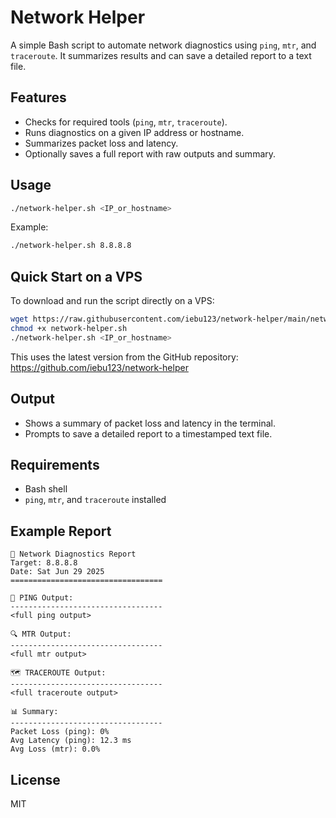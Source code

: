 # Network Helper

A simple Bash script to automate network diagnostics using `ping`, `mtr`, and `traceroute`. It summarizes results and can save a detailed report to a text file.

## Features
- Checks for required tools (`ping`, `mtr`, `traceroute`).
- Runs diagnostics on a given IP address or hostname.
- Summarizes packet loss and latency.
- Optionally saves a full report with raw outputs and summary.


## Usage
```sh
./network-helper.sh <IP_or_hostname>
```

Example:
```sh
./network-helper.sh 8.8.8.8
```

## Quick Start on a VPS
To download and run the script directly on a VPS:
```sh
wget https://raw.githubusercontent.com/iebu123/network-helper/main/network-helper.sh -O network-helper.sh
chmod +x network-helper.sh
./network-helper.sh <IP_or_hostname>
```
This uses the latest version from the GitHub repository: https://github.com/iebu123/network-helper

## Output
- Shows a summary of packet loss and latency in the terminal.
- Prompts to save a detailed report to a timestamped text file.

## Requirements
- Bash shell
- `ping`, `mtr`, and `traceroute` installed

## Example Report
```
📡 Network Diagnostics Report
Target: 8.8.8.8
Date: Sat Jun 29 2025
==================================

📶 PING Output:
----------------------------------
<full ping output>

🔍 MTR Output:
----------------------------------
<full mtr output>

🗺️ TRACEROUTE Output:
----------------------------------
<full traceroute output>

📊 Summary:
----------------------------------
Packet Loss (ping): 0%
Avg Latency (ping): 12.3 ms
Avg Loss (mtr): 0.0%
```

## License
MIT
